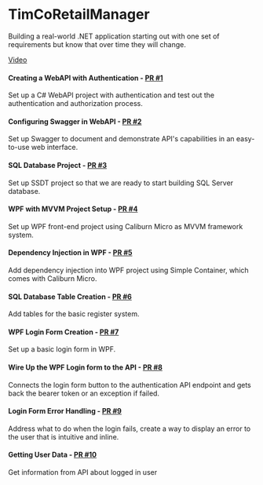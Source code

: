 # TimCoRetailManager
Building a real-world .NET application starting out with one set of requirements but know that over time they will change.

[Video](https://www.youtube.com/playlist?list=PLLWMQd6PeGY0bEMxObA6dtYXuJOGfxSPx)

#### Creating a WebAPI with Authentication - [PR #1](https://github.com/albertospelta/TimCoRetailManager/pull/1)
Set up a C# WebAPI project with authentication and test out the authentication and authorization process.

#### Configuring Swagger in WebAPI - [PR #2](https://github.com/albertospelta/TimCoRetailManager/pull/2)
Set up Swagger to document and demonstrate API's capabilities in an easy-to-use web interface.

#### SQL Database Project - [PR #3](https://github.com/albertospelta/TimCoRetailManager/pull/3)
Set up SSDT project so that we are ready to start building SQL Server database.

#### WPF with MVVM Project Setup - [PR #4](https://github.com/albertospelta/TimCoRetailManager/pull/4)
Set up WPF front-end project using Caliburn Micro as MVVM framework system.

#### Dependency Injection in WPF - [PR #5](https://github.com/albertospelta/TimCoRetailManager/pull/5)
Add dependency injection into WPF project using Simple Container, which comes with Caliburn Micro.

#### SQL Database Table Creation - [PR #6](https://github.com/albertospelta/TimCoRetailManager/pull/6)
Add tables for the basic register system.

#### WPF Login Form Creation - [PR #7](https://github.com/albertospelta/TimCoRetailManager/pull/7)
Set up a basic login form in WPF.

#### Wire Up the WPF Login form to the API - [PR #8](https://github.com/albertospelta/TimCoRetailManager/pull/8)
Connects the login form button to the authentication API endpoint and gets back the bearer token or an exception if failed.

#### Login Form Error Handling - [PR #9](https://github.com/albertospelta/TimCoRetailManager/pull/9)
Address what to do when the login fails, create a way to display an error to the user that is intuitive and inline.

#### Getting User Data - [PR #10](https://github.com/albertospelta/TimCoRetailManager/pull/10)
Get information from API about logged in user
